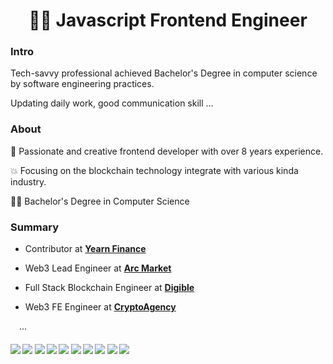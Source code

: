 <h1 align="center">🙋‍♂️ Javascript Frontend Engineer</h1>


### Intro

Tech-savvy professional achieved Bachelor's Degree in computer science by software engineering practices. 

Updating daily work, good communication skill ...

### About

🎅 Passionate and creative frontend developer with over 8 years experience.

💥 Focusing on the blockchain technology integrate with various kinda industry.

👨‍🎓 Bachelor's Degree in Computer Science

### Summary

- Contributor at <b><a href="https://github.com/yearn">Yearn Finance</a></b>

- Web3 Lead Engineer at <b><a href="https://github.com/depo-io">Arc Market</a></b>

- Full Stack Blockchain Engineer at <b><a href="https://github.com/digible">Digible</a></b>

- Web3 FE Engineer at <b><a href="https://github.com/Crypto-Legions">CryptoAgency</a></b>

&emsp;...

####      ![](https://img.shields.io/badge/Blockchain-red) ![](https://img.shields.io/badge/Ethereum-blue) ![](https://img.shields.io/badge/Solana-blue) ![](https://img.shields.io/badge/Solidity-blue) ![](https://img.shields.io/badge/Web3.js-red) ![](https://img.shields.io/badge/Smart%20Contracts-blue) ![](https://img.shields.io/badge/Cryptocurrency-blue) ![](https://img.shields.io/badge/React-red) ![](https://img.shields.io/badge/Node-blue) ![](https://img.shields.io/badge/Typescript-red)

